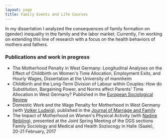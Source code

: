 ```yaml
---
layout: page
title: Family Events and Life Courses
---
```


In my dissertation I analyzed the consequences of family formation on (gender) inequality in the family and the labor market. Currently, I'm working on extending this line of research with a focus on the health behaviors of mothers and fathers.

### Publications and work in progress
* The Motherhood Penalty in West Germany: Longitudinal Analyses on the Effect of Childbirth on Women's Time Allocation, Employment Exits, and Hourly Wages, Dissertation at the University of mannheim
* Childbirth and the Long-Term Division of Labour within Couples: How do Substitution, Bargaining Power, and Norms affect Parents' Time Allocation in West Germany? Published in the [European Sociological Review](https://doi.org/10.1093/esr/jcr026)  
* Domestic Work and the Wage Penalty for Motherhood in West Germany (with [Volker Ludwig](https://www.sowi.uni-kl.de/soziologie/team/ludwig/)), published in the [Journal of Marriage and Family](http://onlinelibrary.wiley.com/doi/10.1111/j.1741-3737.2011.00886.x/abstract)  
* The Impact of Motherhood on Women's Physical Activity (with [Nadine Reibling](https://www.uni-siegen.de/phil/sozialwissenschaften/soziologie/mitarbeiter/reibling_nadine/)), presented at the Joint Spring Meeting of the DGS sections Family Sociology and Medical and Health Soziocogy in Halle (Saale), 20-21 February, 2017
